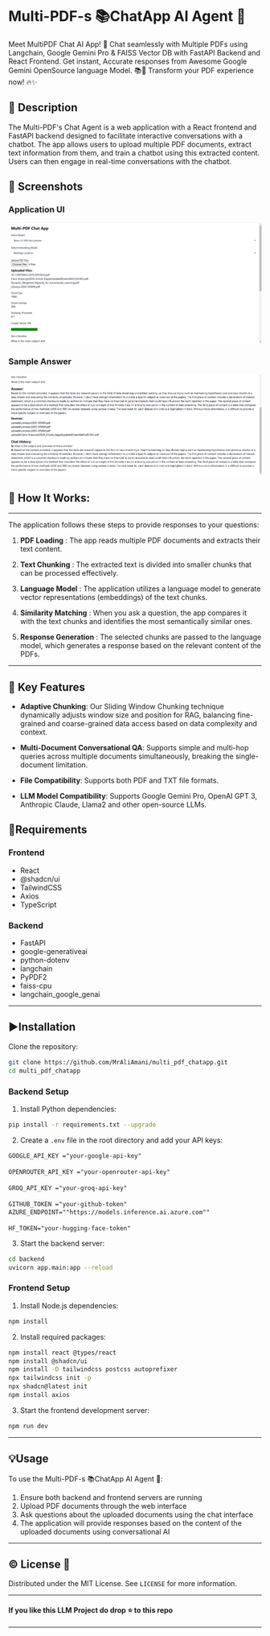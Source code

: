 # Multi-PDF-s 📚ChatApp AI Agent 🤖

Meet MultiPDF Chat AI App! 🚀 Chat seamlessly with Multiple PDFs using Langchain, Google Gemini Pro &amp; FAISS Vector DB with FastAPI Backend and React Frontend. Get instant, Accurate responses from Awesome Google Gemini OpenSource language Model. 📚💬 Transform your PDF experience now! 🔥✨

## 📝 Description
The Multi-PDF's Chat Agent is a web application with a React frontend and FastAPI backend designed to facilitate interactive conversations with a chatbot. The app allows users to upload multiple PDF documents, extract text information from them, and train a chatbot using this extracted content. Users can then engage in real-time conversations with the chatbot.

## 📸 Screenshots

### Application UI
![Application Interface](images/app_ui.png)

### Sample Answer
![Answer Sample](images/answer_sample.png)

## 🎯 How It Works:
------------

The application follows these steps to provide responses to your questions:

1. **PDF Loading** : The app reads multiple PDF documents and extracts their text content.

2. **Text Chunking** : The extracted text is divided into smaller chunks that can be processed effectively.

3. **Language Model** : The application utilizes a language model to generate vector representations (embeddings) of the text chunks.

4. **Similarity Matching** : When you ask a question, the app compares it with the text chunks and identifies the most semantically similar ones.

5. **Response Generation** : The selected chunks are passed to the language model, which generates a response based on the relevant content of the PDFs.

--- 
## 🎯 Key Features

- **Adaptive Chunking**: Our Sliding Window Chunking technique dynamically adjusts window size and position for RAG, balancing fine-grained and coarse-grained data access based on data complexity and context.

- **Multi-Document Conversational QA**: Supports simple and multi-hop queries across multiple documents simultaneously, breaking the single-document limitation.

- **File Compatibility**: Supports both PDF and TXT file formats.

- **LLM Model Compatibility**: Supports Google Gemini Pro, OpenAI GPT 3, Anthropic Claude, Llama2 and other open-source LLMs.

## 🌟Requirements

### Frontend
- React
- @shadcn/ui
- TailwindCSS
- Axios
- TypeScript

### Backend
- FastAPI
- google-generativeai
- python-dotenv
- langchain
- PyPDF2
- faiss-cpu
- langchain_google_genai

---

## ▶️Installation

Clone the repository:

```bash
git clone https://github.com/MrAliAmani/multi_pdf_chatapp.git
cd multi_pdf_chatapp
```

### Backend Setup

1. Install Python dependencies:
```bash
pip install -r requirements.txt --upgrade
```

2. Create a `.env` file in the root directory and add your API keys:
```
GOOGLE_API_KEY ="your-google-api-key"

OPENROUTER_API_KEY ="your-openrouter-api-key"

GROQ_API_KEY ="your-groq-api-key"

GITHUB_TOKEN ="your-github-token"
AZURE_ENDPOINT=""https://models.inference.ai.azure.com""

HF_TOKEN="your-hugging-face-token"
```

3. Start the backend server:
```bash
cd backend
uvicorn app.main:app --reload
```

### Frontend Setup

1. Install Node.js dependencies:
```bash
npm install
```

2. Install required packages:
```bash
npm install react @types/react
npm install @shadcn/ui
npm install -D tailwindcss postcss autoprefixer
npx tailwindcss init -p
npx shadcn@latest init
npm install axios
```

3. Start the frontend development server:
```bash
npm run dev
```

---
## 💡Usage

To use the Multi-PDF-s 📚ChatApp AI Agent 🤖:

1. Ensure both backend and frontend servers are running
2. Upload PDF documents through the web interface
3. Ask questions about the uploaded documents using the chat interface
4. The application will provide responses based on the content of the uploaded documents using conversational AI

---
## ©️ License 🪪 

Distributed under the MIT License. See `LICENSE` for more information.

---

#### **If you like this LLM Project do drop ⭐ to this repo**

---
